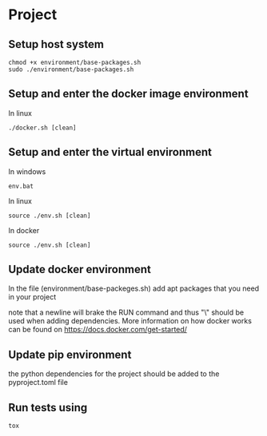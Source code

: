 # Project

## Setup host system
```
chmod +x environment/base-packages.sh
sudo ./environment/base-packages.sh
```

## Setup and enter the docker image environment 

In linux

```
./docker.sh [clean]
```

## Setup and enter the virtual environment 

In windows

```
env.bat 
```


In linux

```
source ./env.sh [clean]
```

In docker

```
source ./env.sh [clean]
```

## Update docker environment

In the file (environment/base-packeges.sh) add apt packages that you need in your project

note that a newline will brake the RUN command and thus "\\" should be used when adding dependencies. More information on how docker works can be found on https://docs.docker.com/get-started/


## Update pip environment

the python dependencies for the project should be added to the pyproject.toml file

## Run tests using 

```
tox
```

